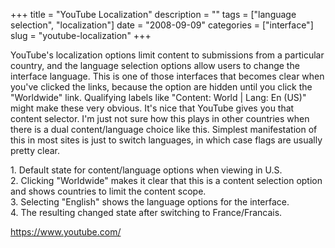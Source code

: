 +++
title = "YouTube Localization"
description = ""
tags = ["language selection", "localization"]
date = "2008-09-09"
categories = ["interface"]
slug = "youtube-localization"
+++


<p>YouTube's localization options limit content to submissions from a particular country, and the language selection options allow users to change the interface language. This is one of those interfaces that becomes clear when you've clicked the links, because the option are hidden until you click the "Worldwide" link. Qualifying labels like "Content: World | Lang: En (US)" might make these very obvious.  It's nice that YouTube gives you that content selector. I'm just not sure how this plays in other countries when there is a dual content/language choice like this. Simplest manifestation of this in most sites is just to switch languages, in which case flags are usually pretty clear.</p>
<div id="screens-full" class="clear"><div class="caption">1. Default state for content/language options when viewing in U.S.</div><div class="fullimg clear"><a href="http://media.konigi.com/interface/youtube-localization-1.png" class="group" rel="group" title="1. Default state for content/language options when viewing in U.S."><img src="http://media.konigi.com/interface/youtube-localization-1.png" alt="" class="img-responsive"></a></div></div><div id="screens-full" class="clear"><div class="caption">2. Clicking &quot;Worldwide&quot; makes it clear that this is a content selection option and shows countries to limit the content scope.</div><div class="fullimg clear"><a href="http://media.konigi.com/interface/youtube-localization-2.png" class="group" rel="group" title="2. Clicking &quot;Worldwide&quot; makes it clear that this is a content selection option and shows c..."><img src="http://media.konigi.com/interface/youtube-localization-2.png" alt="" class="img-responsive"></a></div></div><div id="screens-full" class="clear"><div class="caption">3. Selecting &quot;English&quot; shows the language options for the interface.</div><div class="fullimg clear"><a href="http://media.konigi.com/interface/youtube-localization-3.png" class="group" rel="group" title="3. Selecting &quot;English&quot; shows the language options for the interface."><img src="http://media.konigi.com/interface/youtube-localization-3.png" alt="" class="img-responsive"></a></div></div><div id="screens-full" class="clear"><div class="caption">4. The resulting changed state after switching to France/Francais.</div><div class="fullimg clear"><a href="http://media.konigi.com/interface/youtube-localization-4.png" class="group" rel="group" title="4. The resulting changed state after switching to France/Francais."><img src="http://media.konigi.com/interface/youtube-localization-4.png" alt="" class="img-responsive"></a></div></div>        
<p><a href="https://www.youtube.com/">https://www.youtube.com/</a></p>

